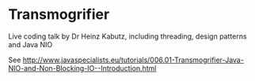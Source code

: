 # Transmogrifier
Live coding talk by Dr Heinz Kabutz, including threading, design patterns and Java NIO

See http://www.javaspecialists.eu/tutorials/006.01-Transmogrifier-Java-NIO-and-Non-Blocking-IO--Introduction.html
